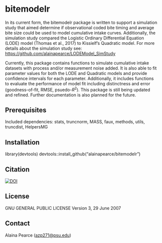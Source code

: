 # bitemodelr

In its current form, the bitemodelr package is written to support a
simulation study that aimed determine if observational coded bite timing
and average bite size could be used to model cumulative intake curves.
Additionally, the simulation study compared the Logistic Ordinary
Differential Equation (LODE) model (Thomas et al., 2017) to Kissielf’s
Quadratic model. For more details about the simulation study see:
<https://github.com/alainapearce/LODEModel_SimStudy>

Currently, this package contains functions to simulate cumulative intake
datasets with process and/or measurement noise added. It is also able to
fit parameter values for both the LODE and Quadratic models and provide
confidence intervals for each parameter. Additionally, it includes
functions to evaluate the performance of model fit including
distinctness and error (goodness-of-fit, RMSE, psuedo-*R*<sup>2</sup>).
This package is still being updated and refined. Further documentation
is also planned for the future.

## Prerequisites

Included dependencies: stats, truncnorm, MASS, faux, methods, utils,
truncdist, HelpersMG

## Installation

library(devtools) devtools::install\_github(“alainapearce/bitemodelr”)

## Citation

[![DOI](https://zenodo.org/badge/265935094.svg)](https://zenodo.org/badge/latestdoi/265935094)

## License

GNU GENERAL PUBLIC LICENSE Version 3, 29 June 2007

## Contact

Alaina Pearce (<azp271@psu.edu>)
